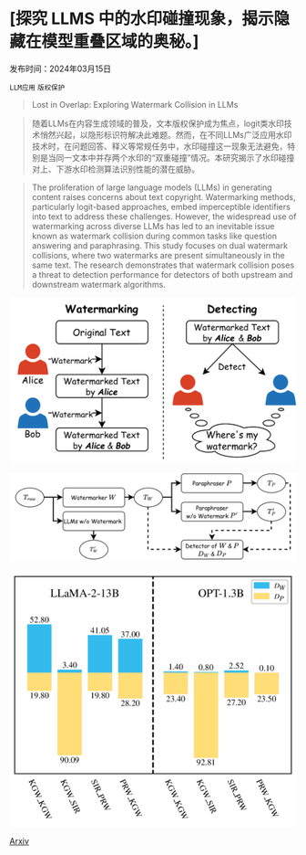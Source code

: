 # [探究 LLMS 中的水印碰撞现象，揭示隐藏在模型重叠区域的奥秘。]

发布时间：2024年03月15日

`LLM应用` `版权保护`

> Lost in Overlap: Exploring Watermark Collision in LLMs

> 随着LLMs在内容生成领域的普及，文本版权保护成为焦点，logit类水印技术悄然兴起，以隐形标识符解决此难题。然而，在不同LLMs广泛应用水印技术时，在问题回答、释义等常规任务中，水印碰撞这一现象无法避免，特别是当同一文本中并存两个水印的“双重碰撞”情况。本研究揭示了水印碰撞对上、下游水印检测算法识别性能的潜在威胁。

> The proliferation of large language models (LLMs) in generating content raises concerns about text copyright. Watermarking methods, particularly logit-based approaches, embed imperceptible identifiers into text to address these challenges. However, the widespread use of watermarking across diverse LLMs has led to an inevitable issue known as watermark collision during common tasks like question answering and paraphrasing. This study focuses on dual watermark collisions, where two watermarks are present simultaneously in the same text. The research demonstrates that watermark collision poses a threat to detection performance for detectors of both upstream and downstream watermark algorithms.

![探究 LLMS 中的水印碰撞现象，揭示隐藏在模型重叠区域的奥秘。](../../../paper_images/2403.10020/x1.png)

![探究 LLMS 中的水印碰撞现象，揭示隐藏在模型重叠区域的奥秘。](../../../paper_images/2403.10020/x2.png)

![探究 LLMS 中的水印碰撞现象，揭示隐藏在模型重叠区域的奥秘。](../../../paper_images/2403.10020/x3.png)

[Arxiv](https://arxiv.org/abs/2403.10020)